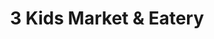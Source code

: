 ---
title: "3 Kids Market & Eatery"
url: /jim-thorpe/3-kids-market-und-eatery/
shop: Lebensmittel
---